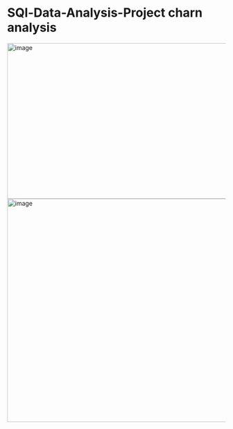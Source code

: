 # SQl-Data-Analysis-Project charn analysis 

<img width="852" height="358" alt="image" src="https://github.com/user-attachments/assets/0c548e15-a50c-4181-83e2-2d8aa1008a31" />

<img width="817" height="514" alt="image" src="https://github.com/user-attachments/assets/ce4c6875-d48b-45e9-89fc-d6388b70c82c" />



